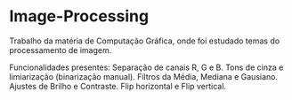 # Image-Processing

Trabalho da matéria de Computação Gráfica, onde foi estudado temas do processamento de imagem. 

Funcionalidades presentes: Separação de canais R, G e B. Tons de cinza e limiarização (binarização manual). Filtros da Média, Mediana e Gausiano. Ajustes de Brilho e Contraste. Flip horizontal e Flip vertical.
